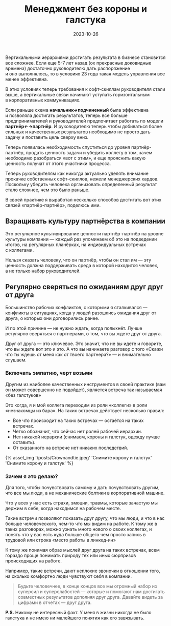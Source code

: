 ﻿---
layout: post
title: Менеджмент без короны и галстука
desc: Как управлять компанией, когда вертикальные связи не эффектвны.
date: 2023-10-26
url: managment-without-tie
cover: "horizontal-mgmt-OG.png"
permalink: "/posts/{{ url | slug }}/"
tags:
  - Управление
---

Вертикальными иерархиями достигать результата в бизнесе становится все сложнее. Если еще 5-7 лет назад (ох прекрасные доковидные времена) достаточно руководителю дать распоряжение и оно выполнялось, то в условиях 23 года такая модель управления все менее эффективна.

В этих условиях теперь требования к софт-скиллам руководителя стали выше, а вертикальные связи начинают уступать горизонтальным в корпоративных коммуникациях.

Если раньше схема **начальник→подчиненный** была эффективна и позволяла достигать результатов, теперь все больше предпринимателей и руководителей предпочитает работать по модели **партнёр←→партнёр**. И руководителю теперь чтобы добиваться более сильных и качественных результатов необходимо не просто дать задачу и поставить цель сверху вниз.

Теперь появилась необходимость спуститься до уровня партнёр-партнёр, продать ценность задачи и убедить коллегу в том, зачем необходимо разобраться «вот с этим», и еще прояснить какую ценность получат от этого участники процесса.

Теперь руководителям как никогда актуально уделять внимание прокачке собственных софт-скиллов, нежели менеджерских хардов. Поскольку убедить человека организовать определенный результат стало сложнее, чем это было раньше.

В своей практике я выработал несколько способов достигать вот этих связей «партнёр-партнёр», поделюсь ими.

## Взращивать культуру партнёрства в компании

Это регулярное культивирование ценности партнёр-партнёр на уровне культуры компании — каждый раз упоминаем об это на подведении итогов, на регулярных планёрках, на индивидуальных встречах с коллегами.

Нельзя сказать человеку, что он партнёр, чтобы он стал им — эту ценность должна поддерживать среда в которой находится человек, а не только набор руководителей.

## Регулярно сверяться по ожиданиям друг друг от друга

Большинство рабочих конфликтов, с которыми я сталкивался — конфликты в ситуациях, когда у людей разошлись ожидания друг от друга, о которых они договорились ранее.

И по этой причине — не нужно ждать, когда полыхнёт. Лучше регулярно сверяться с партнерами, о том, что вы ждете друг от друга.

Друг от друга — это ключевое. Это значит, что не вы идете и говорите, что вы ждете вот это и это. А что вы начинаете разговор с того «Скажи что ты ждешь от меня как от твоего партнера?» — и внимательно слушаем.

### Включать эмпатию, черт возьми

Другим из наиболее качественных инструментов в своей практике (вам он может совершенно не подойдет), является встреча так называемая «без галстуков»

Это когда, я и мой коллега переходим из роли «коллеги» в роли «незнакомцы из бара». На таких встречах действует несколько правил:

- Все что происходит на таких встречах — остаётся на таких встречах.
- Четко обозначит, что сейчас нет ролей рабочей иерархии.
- Нет никакой иерархии (снимаем, короны и галстук, одежду лучше оставить).
- От сказанного на встрече нет никаких последствий.

{% asset_img '/posts/Crownandtie.jpeg' 'Снимите корону и галстук' 'Снимите корону и галстук' %}

### Зачем я это делаю?

Для того, чтобы почувствовать самому и дать почувствовать другим, что все мы люди, а не механические болтики в корпоративной машине.

Что у всех у нас есть страхи, эмоции, травмы, которые зачастую мы держим в себе, когда находимся на рабочем месте.

Такие встречи позволяют показать друг другу, что мы люди, и что в нас больше человеческого, чем-то что мы видим на работе. К тому же в таких разговорах, можно узнать много нового о своих коллегах, и понять что у вас есть куда больше общего чем просто запись в трудовой или строка «место работы в линкед-ин»

К тому же понимая образ мыслей друг друга на таких встречах, всем гораздо проще понимать природу тех или иных сюрпризов происходящих на работе.

Например, такие встречи, дают неплохие звоночки в отношении того, на сколько комфортно люди чувствуют себя в компании.

> Будьте человечнее, в конце концов все мы огромный набор из суперсил и суперслабостей — которые и помогают нам достигать совместных результатов дополняя друг друга. Давайте видеть за цифрами в отчетах — друг друга.

**P.S.** Никому не интересный факт. У меня в жизни никогда не было галстука и не имею ни малейшего понятия как его завязывать.
